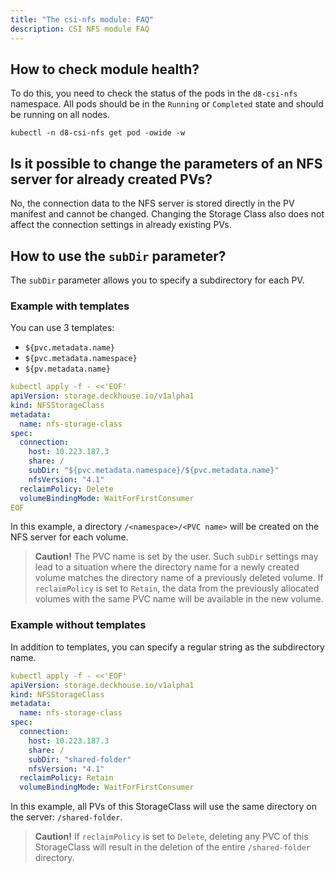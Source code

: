 ```yaml
---
title: "The csi-nfs module: FAQ"
description: CSI NFS module FAQ
---
```


## How to check module health?

To do this, you need to check the status of the pods in the `d8-csi-nfs` namespace. All pods should be in the `Running` or `Completed` state and should be running on all nodes.

```shell
kubectl -n d8-csi-nfs get pod -owide -w
```

## Is it possible to change the parameters of an NFS server for already created PVs?

No, the connection data to the NFS server is stored directly in the PV manifest and cannot be changed. Changing the Storage Class also does not affect the connection settings in already existing PVs.

## How to use the `subDir` parameter?

The `subDir` parameter allows you to specify a subdirectory for each PV.

### Example with templates

You can use 3 templates:

- `${pvc.metadata.name}`
- `${pvc.metadata.namespace}`
- `${pv.metadata.name}`

```yaml
kubectl apply -f - <<'EOF'
apiVersion: storage.deckhouse.io/v1alpha1
kind: NFSStorageClass
metadata:
  name: nfs-storage-class
spec:
  connection:
    host: 10.223.187.3
    share: /
    subDir: "${pvc.metadata.namespace}/${pvc.metadata.name}"
    nfsVersion: "4.1"
  reclaimPolicy: Delete
  volumeBindingMode: WaitForFirstConsumer
EOF
```

In this example, a directory `/<namespace>/<PVC name>` will be created on the NFS server for each volume.

> **Caution!** The PVC name is set by the user. Such `subDir` settings may lead to a situation where the directory name for a newly created volume matches the directory name of a previously deleted volume. If `reclaimPolicy` is set to `Retain`, the data from the previously allocated volumes with the same PVC name will be available in the new volume.

### Example without templates

In addition to templates, you can specify a regular string as the subdirectory name.

```yaml
kubectl apply -f - <<'EOF'
apiVersion: storage.deckhouse.io/v1alpha1
kind: NFSStorageClass
metadata:
  name: nfs-storage-class
spec:
  connection:
    host: 10.223.187.3
    share: /
    subDir: "shared-folder"
    nfsVersion: "4.1"
  reclaimPolicy: Retain
  volumeBindingMode: WaitForFirstConsumer
```

In this example, all PVs of this StorageClass will use the same directory on the server: `/shared-folder`.

> **Caution!** If `reclaimPolicy` is set to `Delete`, deleting any PVC of this StorageClass will result in the deletion of the entire `/shared-folder` directory.
